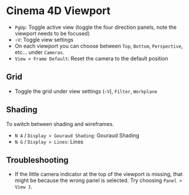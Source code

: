 # Cinema 4D Viewport

- `PgUp`: Toggle active view (toggle the four direction panels, note the viewport needs to be focused)
- `⇧V`: Toggle view settings
- On each viewport you can choose between `Top`, `Bottom`, `Perspective`, etc... under `Cameras`.
- `View > Frame Default`: Reset the camera to the default position

## Grid

- Toggle the grid under view settings (`⇧V`), `Filter`, `Workplane`

## Shading

To switch between shading and wireframes.

- `N A` / `Display > Gouraud Shading`: Gouraud Shading
- `N G` / `Display > Lines`: Lines

## Troubleshooting

- If the little camera indicator at the top of the viewport is missing, that might be because the wrong panel is selected. Try choosing `Panel > View 1`.
